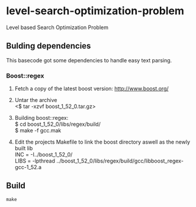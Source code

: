 level-search-optimization-problem
=================================

Level based Search Optimization Problem


Bulding dependencies
----------------------------------------
This basecode got some dependencies to handle easy text parsing.

### Boost::regex
1. Fetch a copy of the latest boost version: http://www.boost.org/  
2. Untar the archive  
        <$ tar -xzvf boost_1_52_0.tar.gz>   
3. Building boost::regex:  
        $ cd boost_1_52_0/libs/regex/build/  
        $ make -f gcc.mak  

4. Edit the projects Makefile to link the boost directory aswell as the newly built lib  
        INC = -I../boost_1_52_0/  
        LIBS = -lpthread ../boost_1_52_0/libs/regex/build/gcc/libboost_regex-gcc-1_52.a  

Build
----------------------------------------
	make
